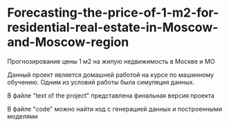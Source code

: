 # Forecasting-the-price-of-1-m2-for-residential-real-estate-in-Moscow-and-Moscow-region
Прогнозирование цены 1 м2 на жилую недвижимость в Москве и МО

Данный проект является домашней работой на курсе по машинному обучению. Одним из условий работы была симуляция данных.

В файле "text of the project" представлена финальная версия проекта

В файле "code" можно найти код с генерацией данных и построенными моделями
